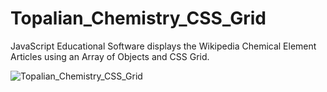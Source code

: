 # Topalian_Chemistry_CSS_Grid
JavaScript Educational Software displays the Wikipedia Chemical Element Articles using an Array of Objects and CSS Grid.

![Topalian_Chemistry_CSS_Grid](https://pbs.twimg.com/media/F0HSIdpXgAAOMBe?format=jpg&name=large)
